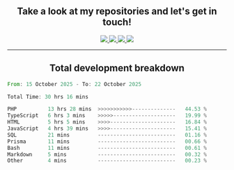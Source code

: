 <h2 align="center">
  Take a look at my repositories and let's get in touch!
</h2>
<p align="center">
  <a href="https://www.instagram.com/rayhanarkan?igsh=MXM3dHhmMTZ3ZWVsaA==">
    <img src="https://img.icons8.com/material-outlined/30/689d6a/instagram.png"/>
  </a>
  <a href="https://www.linkedin.com/in/rayhanarkan/">
    <img src="https://img.icons8.com/material-outlined/30/689d6a/linkedin.png"/>
  </a>
  <a href="">
    <img src="https://img.icons8.com/material-outlined/30/689d6a/geography.png"/>
  </a>
  <a href="mailto:rayhanarkan30@gmail.com">
    <img src="https://img.icons8.com/material-outlined/30/689d6a/email.png"/>
  </a>
</p>

---

<h2 align="center">Total development breakdown</h2>

<p align="center">
<!--START_SECTION:waka-->

```rust
From: 15 October 2025 - To: 22 October 2025

Total Time: 30 hrs 16 mins

PHP          13 hrs 28 mins  >>>>>>>>>>>--------------   44.53 %
TypeScript   6 hrs 3 mins    >>>>>--------------------   19.99 %
HTML         5 hrs 5 mins    >>>>---------------------   16.84 %
JavaScript   4 hrs 39 mins   >>>>---------------------   15.41 %
SQL          21 mins         -------------------------   01.16 %
Prisma       11 mins         -------------------------   00.66 %
Bash         11 mins         -------------------------   00.61 %
Markdown     5 mins          -------------------------   00.32 %
Other        4 mins          -------------------------   00.23 %
```

<!--END_SECTION:waka-->
</p>

